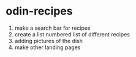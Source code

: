 # odin-recipes
1. make a search bar for recipes
2. create a list numbered list of different recipes
3. adding pictures of the dish
4. make other landing pages 
